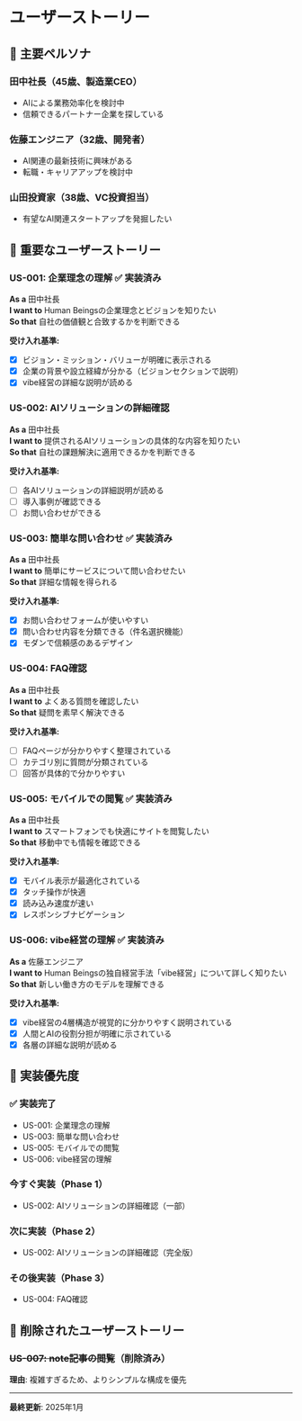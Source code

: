 # ユーザーストーリー

## 👥 主要ペルソナ

### 田中社長（45歳、製造業CEO）
- AIによる業務効率化を検討中
- 信頼できるパートナー企業を探している

### 佐藤エンジニア（32歳、開発者）
- AI関連の最新技術に興味がある
- 転職・キャリアアップを検討中

### 山田投資家（38歳、VC投資担当）
- 有望なAI関連スタートアップを発掘したい

## 📖 重要なユーザーストーリー

### US-001: 企業理念の理解 ✅ **実装済み**
**As a** 田中社長  
**I want to** Human Beingsの企業理念とビジョンを知りたい  
**So that** 自社の価値観と合致するかを判断できる

**受け入れ基準:**
- [x] ビジョン・ミッション・バリューが明確に表示される
- [x] 企業の背景や設立経緯が分かる（ビジョンセクションで説明）
- [x] vibe経営の詳細な説明が読める

### US-002: AIソリューションの詳細確認
**As a** 田中社長  
**I want to** 提供されるAIソリューションの具体的な内容を知りたい  
**So that** 自社の課題解決に適用できるかを判断できる

**受け入れ基準:**
- [ ] 各AIソリューションの詳細説明が読める
- [ ] 導入事例が確認できる
- [ ] お問い合わせができる

### US-003: 簡単な問い合わせ ✅ **実装済み**
**As a** 田中社長  
**I want to** 簡単にサービスについて問い合わせたい  
**So that** 詳細な情報を得られる

**受け入れ基準:**
- [x] お問い合わせフォームが使いやすい
- [x] 問い合わせ内容を分類できる（件名選択機能）
- [x] モダンで信頼感のあるデザイン

### US-004: FAQ確認
**As a** 田中社長  
**I want to** よくある質問を確認したい  
**So that** 疑問を素早く解決できる

**受け入れ基準:**
- [ ] FAQページが分かりやすく整理されている
- [ ] カテゴリ別に質問が分類されている
- [ ] 回答が具体的で分かりやすい

### US-005: モバイルでの閲覧 ✅ **実装済み**
**As a** 田中社長  
**I want to** スマートフォンでも快適にサイトを閲覧したい  
**So that** 移動中でも情報を確認できる

**受け入れ基準:**
- [x] モバイル表示が最適化されている
- [x] タッチ操作が快適
- [x] 読み込み速度が速い
- [x] レスポンシブナビゲーション

### US-006: vibe経営の理解 ✅ **実装済み**
**As a** 佐藤エンジニア  
**I want to** Human Beingsの独自経営手法「vibe経営」について詳しく知りたい  
**So that** 新しい働き方のモデルを理解できる

**受け入れ基準:**
- [x] vibe経営の4層構造が視覚的に分かりやすく説明されている
- [x] 人間とAIの役割分担が明確に示されている
- [x] 各層の詳細な説明が読める

## 🎯 実装優先度

### ✅ 実装完了
- US-001: 企業理念の理解
- US-003: 簡単な問い合わせ
- US-005: モバイルでの閲覧
- US-006: vibe経営の理解

### 今すぐ実装（Phase 1）
- US-002: AIソリューションの詳細確認（一部）

### 次に実装（Phase 2）
- US-002: AIソリューションの詳細確認（完全版）

### その後実装（Phase 3）
- US-004: FAQ確認

## 📝 削除されたユーザーストーリー

### ~~US-007: note記事の閲覧~~（削除済み）
**理由**: 複雑すぎるため、よりシンプルな構成を優先

---

**最終更新**: 2025年1月 